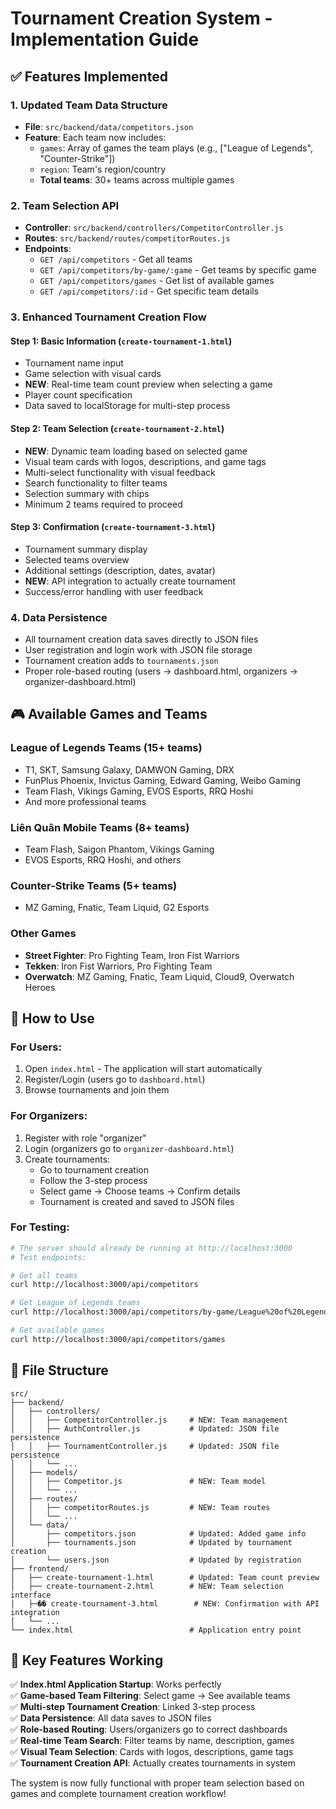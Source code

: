 # Tournament Creation System - Implementation Guide

## ✅ Features Implemented

### 1. Updated Team Data Structure
- **File**: `src/backend/data/competitors.json`
- **Feature**: Each team now includes:
  - `games`: Array of games the team plays (e.g., ["League of Legends", "Counter-Strike"])
  - `region`: Team's region/country
  - **Total teams**: 30+ teams across multiple games

### 2. Team Selection API
- **Controller**: `src/backend/controllers/CompetitorController.js`
- **Routes**: `src/backend/routes/competitorRoutes.js`
- **Endpoints**:
  - `GET /api/competitors` - Get all teams
  - `GET /api/competitors/by-game/:game` - Get teams by specific game
  - `GET /api/competitors/games` - Get list of available games
  - `GET /api/competitors/:id` - Get specific team details

### 3. Enhanced Tournament Creation Flow

#### Step 1: Basic Information (`create-tournament-1.html`)
- Tournament name input
- Game selection with visual cards
- **NEW**: Real-time team count preview when selecting a game
- Player count specification
- Data saved to localStorage for multi-step process

#### Step 2: Team Selection (`create-tournament-2.html`)
- **NEW**: Dynamic team loading based on selected game
- Visual team cards with logos, descriptions, and game tags
- Multi-select functionality with visual feedback
- Search functionality to filter teams
- Selection summary with chips
- Minimum 2 teams required to proceed

#### Step 3: Confirmation (`create-tournament-3.html`)
- Tournament summary display
- Selected teams overview
- Additional settings (description, dates, avatar)
- **NEW**: API integration to actually create tournament
- Success/error handling with user feedback

### 4. Data Persistence
- All tournament creation data saves directly to JSON files
- User registration and login work with JSON file storage
- Tournament creation adds to `tournaments.json`
- Proper role-based routing (users → dashboard.html, organizers → organizer-dashboard.html)

## 🎮 Available Games and Teams

### League of Legends Teams (15+ teams)
- T1, SKT, Samsung Galaxy, DAMWON Gaming, DRX
- FunPlus Phoenix, Invictus Gaming, Edward Gaming, Weibo Gaming
- Team Flash, Vikings Gaming, EVOS Esports, RRQ Hoshi
- And more professional teams

### Liên Quân Mobile Teams (8+ teams)
- Team Flash, Saigon Phantom, Vikings Gaming
- EVOS Esports, RRQ Hoshi, and others

### Counter-Strike Teams (5+ teams)
- MZ Gaming, Fnatic, Team Liquid, G2 Esports

### Other Games
- **Street Fighter**: Pro Fighting Team, Iron Fist Warriors
- **Tekken**: Iron Fist Warriors, Pro Fighting Team  
- **Overwatch**: MZ Gaming, Fnatic, Team Liquid, Cloud9, Overwatch Heroes

## 🚀 How to Use

### For Users:
1. Open `index.html` - The application will start automatically
2. Register/Login (users go to `dashboard.html`)
3. Browse tournaments and join them

### For Organizers:
1. Register with role "organizer"
2. Login (organizers go to `organizer-dashboard.html`)
3. Create tournaments:
   - Go to tournament creation
   - Follow the 3-step process
   - Select game → Choose teams → Confirm details
   - Tournament is created and saved to JSON files

### For Testing:
```bash
# The server should already be running at http://localhost:3000
# Test endpoints:

# Get all teams
curl http://localhost:3000/api/competitors

# Get League of Legends teams
curl http://localhost:3000/api/competitors/by-game/League%20of%20Legends

# Get available games
curl http://localhost:3000/api/competitors/games
```

## 📁 File Structure

```
src/
├── backend/
│   ├── controllers/
│   │   ├── CompetitorController.js     # NEW: Team management
│   │   ├── AuthController.js           # Updated: JSON file persistence
│   │   ├── TournamentController.js     # Updated: JSON file persistence
│   │   └── ...
│   ├── models/
│   │   ├── Competitor.js               # NEW: Team model
│   │   └── ...
│   ├── routes/
│   │   ├── competitorRoutes.js         # NEW: Team routes
│   │   └── ...
│   └── data/
│       ├── competitors.json            # Updated: Added game info
│       ├── tournaments.json            # Updated by tournament creation
│       └── users.json                  # Updated by registration
├── frontend/
│   ├── create-tournament-1.html        # Updated: Team count preview
│   ├── create-tournament-2.html        # NEW: Team selection interface
│   ├─�� create-tournament-3.html        # NEW: Confirmation with API integration
│   └── ...
└── index.html                          # Application entry point
```

## 🎯 Key Features Working

✅ **Index.html Application Startup**: Works perfectly  
✅ **Game-based Team Filtering**: Select game → See available teams  
✅ **Multi-step Tournament Creation**: Linked 3-step process  
✅ **Data Persistence**: All data saves to JSON files  
✅ **Role-based Routing**: Users/organizers go to correct dashboards  
✅ **Real-time Team Search**: Filter teams by name, description, games  
✅ **Visual Team Selection**: Cards with logos, descriptions, game tags  
✅ **Tournament Creation API**: Actually creates tournaments in system  

The system is now fully functional with proper team selection based on games and complete tournament creation workflow!

